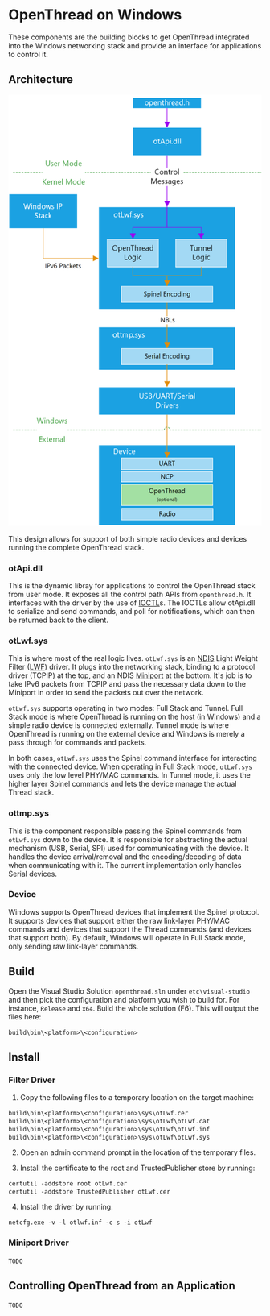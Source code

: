 # OpenThread on Windows #

These components are the building blocks to get OpenThread integrated into the Windows
networking stack and provide an interface for applications to control it.

## Architecture ##

[ndis]: https://msdn.microsoft.com/en-us/windows/hardware/drivers/network/ndis-drivers
[lwf]: https://msdn.microsoft.com/en-us/windows/hardware/drivers/network/ndis-filter-drivers
[miniport]: https://msdn.microsoft.com/en-us/windows/hardware/drivers/network/ndis-miniport-drivers2
[ioctl]: https://msdn.microsoft.com/en-us/library/windows/desktop/aa363219(v=vs.85).aspx
[oid]: https://msdn.microsoft.com/en-us/library/windows/hardware/ff566707(v=vs.85).aspx
[nbl]: https://msdn.microsoft.com/en-us/windows/hardware/drivers/network/net-buffer-architecture

![Windows Architecture](../../../doc/images/windows_design.png)

This design allows for support of both simple radio devices and devices running the complete
OpenThread stack.

### otApi.dll ###

This is the dynamic libray for applications to control the OpenThread stack from user mode. It
exposes all the control path APIs from `openthread.h`. It interfaces with the driver by the use
of [IOCTL][ioctl]s. The IOCTLs allow otApi.dll to serialize and send commands, and poll for notifications,
which can then be returned back to the client.

### otLwf.sys ###

This is where most of the real logic lives. `otLwf.sys` is an [NDIS][ndis] Light Weight Filter ([LWF][lwf]) driver.
It plugs into the networking stack, binding to a protocol driver (TCPIP) at the top, and an NDIS [Miniport][miniport]
at the bottom. It's job is to take IPv6 packets from TCPIP and pass the necessary data down to the Miniport
in order to send the packets out over the network.

`otLwf.sys` supports operating in two modes: Full Stack and Tunnel. Full Stack mode is where OpenThread is
running on the host (in Windows) and a simple radio device is connected externally. Tunnel mode is where
OpenThread is running on the external device and Windows is merely a pass through for commands and packets.

In both cases, `otLwf.sys` uses the Spinel command interface for interacting with the connected device. When operating
in Full Stack mode, `otLwf.sys` uses only the low level PHY/MAC commands. In Tunnel mode, it uses the higher layer
Spinel commands and lets the device manage the actual Thread stack.

### ottmp.sys ###

This is the component responsible passing the Spinel commands from `otLwf.sys` down to the device. It is responsible
for abstracting the actual mechanism (USB, Serial, SPI) used for communicating with the device. It handles the device
arrival/removal and the encoding/decoding of data when communicating with it. The current implementation only handles
Serial devices.

### Device ###

Windows supports OpenThread devices that implement the Spinel protocol. It supports devices that support either the raw
link-layer PHY/MAC commands and devices that support the Thread commands (and devices that support both). By default,
Windows will operate in Full Stack mode, only sending raw link-layer commands.

## Build ##

Open the Visual Studio Solution `openthread.sln` under `etc\visual-studio` and then pick the
configuration and platform you wish to build for. For instance, `Release` and `x64`. Build
the whole solution (F6). This will output the files here:

```
build\bin\<platform>\<configuration>
```

## Install ##

### Filter Driver ###

1. Copy the following files to a temporary location on the target machine:

```
build\bin\<platform>\<configuration>\sys\otLwf.cer
build\bin\<platform>\<configuration>\sys\otLwf\otLwf.cat
build\bin\<platform>\<configuration>\sys\otLwf\otLwf.inf
build\bin\<platform>\<configuration>\sys\otLwf\otLwf.sys
```

2. Open an admin command prompt in the location of the temporary files.

3. Install the certificate to the root and TrustedPublisher store by running:

```
certutil -addstore root otLwf.cer
certutil -addstore TrustedPublisher otLwf.cer
```

4. Install the driver by running:

```
netcfg.exe -v -l otlwf.inf -c s -i otLwf
```

### Miniport Driver ###

`TODO`

## Controlling OpenThread from an Application ##

`TODO`

